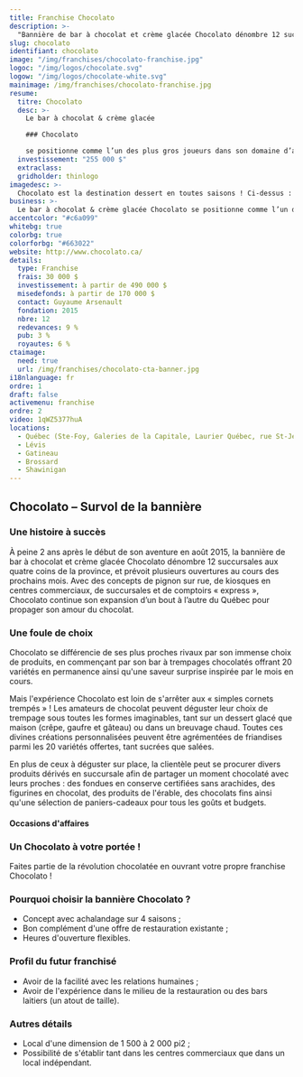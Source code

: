 ```yaml
---
title: Franchise Chocolato
description: >-
  "Bannière de bar à chocolat et crème glacée Chocolato dénombre 12 succursales aux quatre coins du Québec"
slug: chocolato
identifiant: chocolato
image: "/img/franchises/chocolato-franchise.jpg"
logoc: "/img/logos/chocolate.svg"
logow: "/img/logos/chocolate-white.svg"
mainimage: /img/franchises/chocolato-franchise.jpg
resume:
  titre: Chocolato
  desc: >-
    Le bar à chocolat & crème glacée 

    ### Chocolato 

    se positionne comme l’un des plus gros joueurs dans son domaine d’activités, présentant la plus grande variété de trempages chocolatés. Avec un concept 4 saisons doté d’une offre de produits des plus diversifiée, à déguster sur place ou pour emporter, Chocolato se veut la destination par excellence des amateurs de sucré.  
  investissement: "255 000 $"
  extraclass:
  gridholder: thinlogo
imagedesc: >-
  Chocolato est la destination dessert en toutes saisons ! Ci-dessus : la première succursale Chocolato, située à Ste-Foy.
business: >-
  Le bar à chocolat & crème glacée Chocolato se positionne comme l’un des plus gros joueurs dans son domaine d’activités, présentant la plus grande variété de trempages chocolatés. Avec un concept 4 saisons doté d’une offre de produits des plus diversifiée, à déguster sur place ou pour emporter, Chocolato se veut la destination par excellence des amateurs de sucré.  
accentcolor: "#c6a099"
whitebg: true
colorbg: true
colorforbg: "#663022"
website: http://www.chocolato.ca/
details:
  type: Franchise
  frais: 30 000 $
  investissement: à partir de 490 000 $ 
  misedefonds: à partir de 170 000 $
  contact: Guyaume Arsenault
  fondation: 2015
  nbre: 12
  redevances: 9 %
  pub: 3 %
  royautes: 6 %
ctaimage: 
  need: true
  url: /img/franchises/chocolato-cta-banner.jpg
i18nlanguage: fr
ordre: 1
draft: false
activemenu: franchise
ordre: 2
video: 1qWZ5377huA
locations:
  - Québec (Ste-Foy, Galeries de la Capitale, Laurier Québec, rue St-Jean, Chauveau, Charlesbourg, Pyramide)
  - Lévis
  - Gatineau
  - Brossard
  - Shawinigan
---
```

## Chocolato – Survol de la bannière

### Une histoire à succès

À peine 2 ans après le début de son aventure en août 2015, la bannière de bar à chocolat et crème glacée Chocolato dénombre 12 succursales aux quatre coins de la province, et prévoit plusieurs ouvertures au cours des prochains mois. 
Avec des concepts de pignon sur rue, de kiosques en centres commerciaux, de succursales et de comptoirs « express »,  Chocolato continue son expansion d’un bout à l’autre du Québec pour propager son amour du chocolat. 

### Une foule de choix 

Chocolato se différencie de ses plus proches rivaux par son immense choix de produits, en commençant par son bar à trempages chocolatés offrant 20 variétés en permanence ainsi qu'une saveur surprise inspirée par le mois en cours. 

Mais l'expérience Chocolato est loin de s'arrêter aux « simples cornets trempés » ! Les amateurs de chocolat peuvent déguster leur choix de trempage sous toutes les formes imaginables, tant sur un dessert glacé que maison (crêpe, gaufre et gâteau) ou dans un breuvage chaud. Toutes ces divines créations personnalisées peuvent être agrémentées de friandises parmi les 20 variétés offertes, tant sucrées que salées.

En plus de ceux à déguster sur place, la clientèle peut se procurer divers produits dérivés en succursale afin de partager un moment chocolaté avec leurs proches : des fondues en conserve certifiées sans arachides, des figurines en chocolat, des produits de l'érable, des chocolats fins ainsi qu'une sélection de paniers-cadeaux pour tous les goûts et budgets.
 

#### Occasions d'affaires

### Un Chocolato à votre portée !

Faites partie de la révolution chocolatée en ouvrant votre propre franchise Chocolato ! 

### Pourquoi choisir la bannière Chocolato ?

- Concept avec achalandage sur 4 saisons ;
- Bon complément d'une offre de restauration existante ;
- Heures d'ouverture flexibles.

### Profil du futur franchisé 

- Avoir de la facilité avec les relations humaines ;
- Avoir de l'expérience dans le milieu de la restauration ou des bars laitiers (un atout de taille).

### Autres détails

- Local d'une dimension de 1 500 à 2 000 pi2 ;
- Possibilité de s'établir tant dans les centres commerciaux que dans un local indépendant. 



